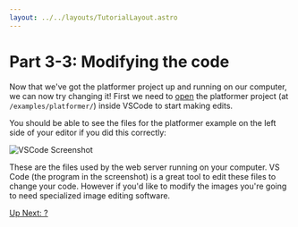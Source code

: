 ```yaml
---
layout: ../../layouts/TutorialLayout.astro
---
```

# Part 3-3: Modifying the code
Now that we've got the platformer project up and running on our computer, we can now try changing it! First we need to [open](https://code.visualstudio.com/docs/editor/workspaces) the platformer project (at `/examples/platformer/`) inside VSCode to start making edits.

You should be able to see the files for the platformer example on the left side of your editor if you did this correctly:

<img alt="VSCode Screenshot" class="large" src="/img/tutorial/VSCode-platformer-files.webp"/>

These are the files used by the web server running on your computer. VS Code (the program in the screenshot) is a great tool to edit these files to change your code. However if you'd like to modify the images you're going to need specialized image editing software.

<a href="/tutorial/" class="next">Up Next: ?</a>
